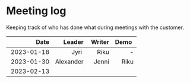 # Meeting log

Keeping track of who has done what during meetings with the customer.

|       Date |    Leader | Writer | Demo |
| ---------: | --------: | -----: | ---: |
| 2023-01-18 |      Jyri |   Riku |    - |
| 2023-01-30 | Alexander |  Jenni | Riku |
| 2023-02-13 |           |        |      |
